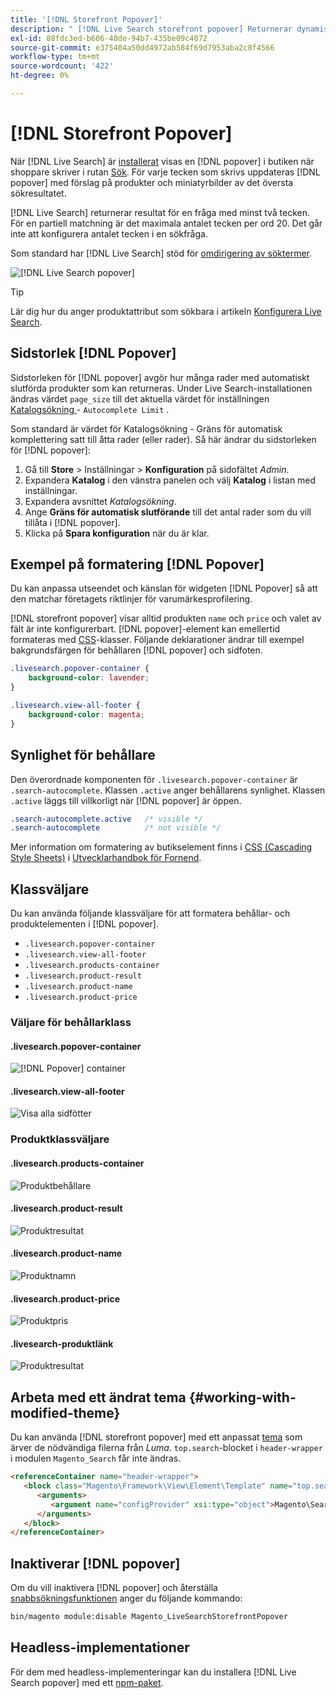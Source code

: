 ```yaml
---
title: '[!DNL Storefront Popover]'
description: " [!DNL Live Search storefront popover] Returnerar dynamiskt föreslagna produkter och miniatyrbilder."
exl-id: 88fdc3ed-b606-40de-94b7-435be09c4072
source-git-commit: e375404a50dd4972ab584f69d7953aba2c8f4566
workflow-type: tm+mt
source-wordcount: '422'
ht-degree: 0%

---
```


# [!DNL Storefront Popover]

När [!DNL Live Search] är [installerat](install.md) visas en [!DNL popover] i butiken när shoppare skriver i rutan [Sök](https://experienceleague.adobe.com/docs/commerce-admin/catalog/catalog/search/search.html#quick-search). För varje tecken som skrivs uppdateras [!DNL popover] med förslag på produkter och miniatyrbilder av det översta sökresultatet.

[!DNL Live Search] returnerar resultat för en fråga med minst två tecken. För en partiell matchning är det maximala antalet tecken per ord 20. Det går inte att konfigurera antalet tecken i en sökfråga.

Som standard har [!DNL Live Search] stöd för [omdirigering av söktermer](https://experienceleague.adobe.com/docs/commerce-admin/catalog/catalog/search/search-terms.html).

![[!DNL Live Search popover]](assets/storefront-search-as-you-type.png)

>[!TIP]
>
>Lär dig hur du anger produktattribut som sökbara i artikeln [Konfigurera Live Search](workspace.md).

## Sidstorlek [!DNL Popover]

Sidstorleken för [!DNL popover] avgör hur många rader med automatiskt slutförda produkter som kan returneras. Under Live Search-installationen ändras värdet `page_size` till det aktuella värdet för inställningen [ Katalogsökning ](https://experienceleague.adobe.com/docs/commerce-admin/config/catalog/catalog.html) - `Autocomplete Limit` .

Som standard är värdet för Katalogsökning - Gräns för automatisk komplettering satt till åtta rader (eller rader). Så här ändrar du sidstorleken för [!DNL popover]:

1. Gå till **Store** > Inställningar > **Konfiguration** på sidofältet *Admin*.
1. Expandera **Katalog** i den vänstra panelen och välj **Katalog** i listan med inställningar.
1. Expandera avsnittet *Katalogsökning*.
1. Ange **Gräns för automatisk slutförande** till det antal rader som du vill tillåta i [!DNL popover].
1. Klicka på **Spara konfiguration** när du är klar.

## Exempel på formatering [!DNL Popover]

Du kan anpassa utseendet och känslan för widgeten [!DNL Popover] så att den matchar företagets riktlinjer för varumärkesprofilering.

[!DNL storefront popover] visar alltid produkten `name` och `price` och valet av fält är inte konfigurerbart. [!DNL popover]-element kan emellertid formateras med [ CSS](https://developer.adobe.com/commerce/frontend-core/guide/css/)-klasser. Följande deklarationer ändrar till exempel bakgrundsfärgen för behållaren [!DNL popover] och sidfoten.

```css
.livesearch.popover-container {
    background-color: lavender;
}

.livesearch.view-all-footer {
    background-color: magenta;
}
```

## Synlighet för behållare

Den överordnade komponenten för `.livesearch.popover-container` är `.search-autocomplete`.  Klassen `.active` anger behållarens synlighet. Klassen `.active` läggs till villkorligt när [!DNL popover] är öppen.

```css
.search-autocomplete.active   /* visible */
.search-autocomplete          /* not visible */
```

Mer information om formatering av butikselement finns i [CSS (Cascading Style Sheets)](https://developer.adobe.com/commerce/frontend-core/guide/css/) i [Utvecklarhandbok för Fornend](https://developer.adobe.com/commerce/frontend-core/guide/).

## Klassväljare

Du kan använda följande klassväljare för att formatera behållar- och produktelementen i [!DNL popover].

- `.livesearch.popover-container`
- `.livesearch.view-all-footer`
- `.livesearch.products-container`
- `.livesearch.product-result`
- `.livesearch.product-name`
- `.livesearch.product-price`

### Väljare för behållarklass

#### .livesearch.popover-container

![[!DNL Popover] container](assets/livesearch-popover-container.png)

#### .livesearch.view-all-footer

![Visa alla sidfötter](assets/livesearch-view-all-footer.png)

### Produktklassväljare

#### .livesearch.products-container

![Produktbehållare](assets/livesearch-product-container.png)

#### .livesearch.product-result

![Produktresultat](assets/livesearch-product-result.png)

#### .livesearch.product-name

![Produktnamn](assets/livesearch-product-name.png)

#### .livesearch.product-price

![Produktpris](assets/livesearch-product-price.png)

#### .livesearch-produktlänk

![Produktresultat](assets/livesearch-product-link.png)

## Arbeta med ett ändrat tema {#working-with-modified-theme}

Du kan använda [!DNL storefront popover] med ett anpassat [tema](https://developer.adobe.com/commerce/frontend-core/guide/themes/) som ärver de nödvändiga filerna från *Luma*. `top.search`-blocket i `header-wrapper` i modulen `Magento_Search` får inte ändras.

```html
<referenceContainer name="header-wrapper">
   <block class="Magento\Framework\View\Element\Template" name="top.search" as="topSearch" template="Magento_Search::form.mini.phtml">
      <arguments>
         <argument name="configProvider" xsi:type="object">Magento\Search\ViewModel\ConfigProvider</argument>
      </arguments>
   </block>
</referenceContainer>
```

## Inaktiverar [!DNL popover]

Om du vill inaktivera [!DNL popover] och återställa [snabbsökningsfunktionen](https://experienceleague.adobe.com/docs/commerce-admin/catalog/catalog/search/search.html#quick-search) anger du följande kommando:

```bash
bin/magento module:disable Magento_LiveSearchStorefrontPopover
```

## Headless-implementationer

För dem med headless-implementeringar kan du installera [!DNL Live Search popover] med ett [npm-paket](https://www.npmjs.com/package/@magento/ds-livesearch-storefront-utils).
